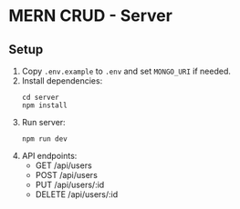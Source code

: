 # MERN CRUD - Server

## Setup
1. Copy `.env.example` to `.env` and set `MONGO_URI` if needed.
2. Install dependencies:
   ```
   cd server
   npm install
   ```
3. Run server:
   ```
   npm run dev
   ```
4. API endpoints:
   - GET /api/users
   - POST /api/users
   - PUT /api/users/:id
   - DELETE /api/users/:id

